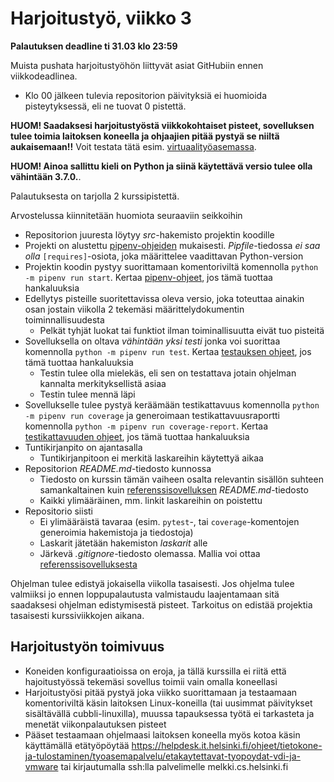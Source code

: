 # Harjoitustyö, viikko 3

**Palautuksen deadline ti 31.03 klo 23:59**

Muista pushata harjoitustyöhön liittyvät asiat GitHubiin ennen viikkodeadlinea.

- Klo 00 jälkeen tulevia repositorion päivityksiä ei huomioida pisteytyksessä, eli ne tuovat 0 pistettä.

**HUOM! Saadaksesi harjoitustyöstä viikkokohtaiset pisteet, sovelluksen tulee toimia laitoksen koneella ja ohjaajien pitää pystyä se niiltä aukaisemaan!!** Voit testata tätä esim. [virtuaalityöasemassa](https://vdi.helsinki.fi).

**HUOM! Ainoa sallittu kieli on Python ja siinä käytettävä versio tulee olla vähintään 3.7.0.**.

Palautuksesta on tarjolla 2 kurssipistettä.

Arvostelussa kiinnitetään huomiota seuraaviin seikkoihin

- Repositorion juuresta löytyy _src_-hakemisto projektin koodille
- Projekti on alustettu [pipenv-ohjeiden](../materiaali/pipenv.md) mukaisesti. _Pipfile_-tiedossa _ei saa olla_ `[requires]`-osiota, joka määrittelee vaadittavan Python-version
- Projektin koodin pystyy suorittamaan komentoriviltä komennolla `python -m pipenv run start`. Kertaa [pipenv-ohjeet](../materiaali/pipenv.md), jos tämä tuottaa hankaluuksia
- Edellytys pisteille suoritettavissa oleva versio, joka toteuttaa ainakin osan jostain viikolla 2 tekemäsi määrittelydokumentin toiminnallisuudesta
  - Pelkät tyhjät luokat tai funktiot ilman toiminallisuutta eivät tuo pisteitä
- Sovelluksella on oltava _vähintään yksi testi_ jonka voi suorittaa komennolla `python -m pipenv run test`. Kertaa [testauksen ohjeet](../materiaali/unittest.md), jos tämä tuottaa hankaluuksia
  - Testin tulee olla mielekäs, eli sen on testattava jotain ohjelman kannalta merkityksellistä asiaa
  - Testin tulee mennä läpi
- Sovellukselle tulee pystyä keräämään testikattavuus komennolla `python -m pipenv run coverage` ja generoimaan testikattavuusraportti komennolla `python -m pipenv run coverage-report`. Kertaa [testikattavuuden ohjeet](../materiaali/coverage.md), jos tämä tuottaa hankaluuksia
- Tuntikirjanpito on ajantasalla
  - Tuntikirjanpitoon ei merkitä laskareihin käytettyä aikaa
- Repositorion _README.md_-tiedosto kunnossa
  - Tiedosto on kurssin tämän vaiheen osalta relevantin sisällön suhteen samankaltainen kuin [referenssisovelluksen](https://github.com/Kaltsoon/ot-todo-app) _README.md_-tiedosto
  - Kaikki ylimääräinen, mm. linkit laskareihin on poistettu
- Repositorio siisti
  - Ei ylimääräistä tavaraa (esim. `pytest`-, tai `coverage`-komentojen generoimia hakemistoja ja tiedostoja)
  - Laskarit jätetään hakemiston _laskarit_ alle
  - Järkevä _.gitignore_-tiedosto olemassa. Mallia voi ottaa [referenssisovelluksesta](https://github.com/Kaltsoon/ot-todo-app)

Ohjelman tulee edistyä jokaisella viikolla tasaisesti. Jos ohjelma tulee valmiiksi jo ennen loppupalautusta valmistaudu laajentamaan sitä saadaksesi ohjelman edistymisestä pisteet. Tarkoitus on edistää projektia tasaisesti kurssiviikkojen aikana.

## Harjoitustyön toimivuus

- Koneiden konfiguraatioissa on eroja, ja tällä kurssilla ei riitä että hajoitustyössä tekemäsi sovellus toimii vain omalla koneellasi
- Harjoitustyösi pitää pystyä joka viikko suorittamaan ja testaamaan komentoriviltä käsin laitoksen Linux-koneilla (tai uusimmat päivitykset sisältävällä cubbli-linuxilla), muussa tapauksessa työtä ei tarkasteta ja menetät viikonpalautuksen pisteet
- Pääset testaamaan ohjelmaasi laitoksen koneella myös kotoa käsin käyttämällä etätyöpöytää https://helpdesk.it.helsinki.fi/ohjeet/tietokone-ja-tulostaminen/tyoasemapalvelu/etakaytettavat-tyopoydat-vdi-ja-vmware tai kirjautumalla ssh:lla palvelimelle melkki.cs.helsinki.fi
